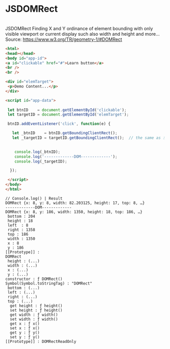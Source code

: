 # JSDOMRect
<br />JSDOMRect Finding X and Y ordinance of element bounding with only visible viewport or current display such also width and height and more...
<br />Source: https://www.w3.org/TR/geometry-1/#DOMRect


```HTML
<html>
<head></head>
<body id="app-id">
<a id="clickable" href="#">Learn button</a> 
<br />
<br />

<div id="elemTarget">
 <p>Demo Content...</p>
</div>

<script id="app-data">
    
 let btnID    = document.getElementById('clickable');
 let targetID = document.getElementById('elemTarget');

 btnID.addEventListener('click', function(e) {

   let _btnID    = btnID.getBoundingClientRect();
   let _targetID = targetID.getBoundingClientRect();  // the same as : let _targetID = e.target.getBoundingClientRect();
 

    console.log(_btnID);
    console.log('-------------DOM-------------');
    console.log(_targetID);

  });

 </script>
</body>
</html>
```

```JS
// Console.log() | Result 
DOMRect {x: 8, y: 8, width: 82.203125, height: 17, top: 8, …}
-------------DOM------------- 
DOMRect {x: 8, y: 186, width: 1350, height: 18, top: 186, …}
 bottom : 204
 height : 18
 left  : 8
 right : 1358
 top : 186
 width : 1350
 x : 8
 y : 186
[[Prototype]] : 
DOMRect
 height : (...)
 width : (...)
 x : (...)
 y : (...)
constructor : ƒ DOMRect()
Symbol(Symbol.toStringTag) : "DOMRect" 
 bottom : (...)
 left : (...)
 right : (...)
 top : (...)
  get height : ƒ height()
  set height : ƒ height()
  get width : ƒ width()
  set width : ƒ width()
  get x : ƒ x()
  set x : ƒ x()
  get y : ƒ y()
  set y : ƒ y()
[[Prototype]] : DOMRectReadOnly
```
